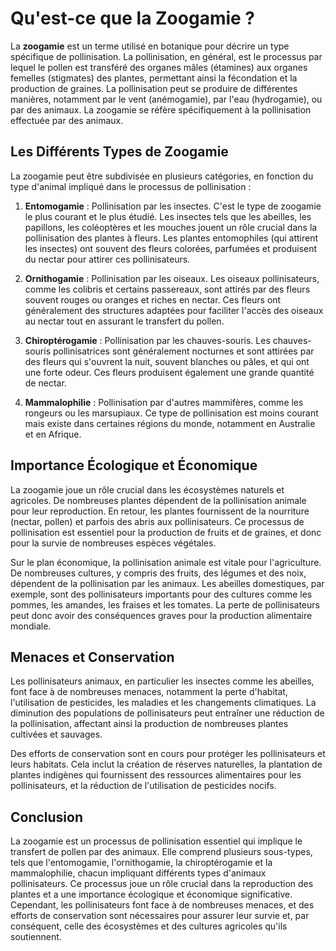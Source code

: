 # Qu'est-ce que la Zoogamie ?

La **zoogamie** est un terme utilisé en botanique pour décrire un type spécifique de pollinisation. La pollinisation, en général, est le processus par lequel le pollen est transféré des organes mâles (étamines) aux organes femelles (stigmates) des plantes, permettant ainsi la fécondation et la production de graines. La pollinisation peut se produire de différentes manières, notamment par le vent (anémogamie), par l'eau (hydrogamie), ou par des animaux. La zoogamie se réfère spécifiquement à la pollinisation effectuée par des animaux.

## Les Différents Types de Zoogamie

La zoogamie peut être subdivisée en plusieurs catégories, en fonction du type d'animal impliqué dans le processus de pollinisation :

1. **Entomogamie** : Pollinisation par les insectes. C'est le type de zoogamie le plus courant et le plus étudié. Les insectes tels que les abeilles, les papillons, les coléoptères et les mouches jouent un rôle crucial dans la pollinisation des plantes à fleurs. Les plantes entomophiles (qui attirent les insectes) ont souvent des fleurs colorées, parfumées et produisent du nectar pour attirer ces pollinisateurs.

2. **Ornithogamie** : Pollinisation par les oiseaux. Les oiseaux pollinisateurs, comme les colibris et certains passereaux, sont attirés par des fleurs souvent rouges ou oranges et riches en nectar. Ces fleurs ont généralement des structures adaptées pour faciliter l'accès des oiseaux au nectar tout en assurant le transfert du pollen.

3. **Chiroptérogamie** : Pollinisation par les chauves-souris. Les chauves-souris pollinisatrices sont généralement nocturnes et sont attirées par des fleurs qui s'ouvrent la nuit, souvent blanches ou pâles, et qui ont une forte odeur. Ces fleurs produisent également une grande quantité de nectar.

4. **Mammalophilie** : Pollinisation par d'autres mammifères, comme les rongeurs ou les marsupiaux. Ce type de pollinisation est moins courant mais existe dans certaines régions du monde, notamment en Australie et en Afrique.

## Importance Écologique et Économique

La zoogamie joue un rôle crucial dans les écosystèmes naturels et agricoles. De nombreuses plantes dépendent de la pollinisation animale pour leur reproduction. En retour, les plantes fournissent de la nourriture (nectar, pollen) et parfois des abris aux pollinisateurs. Ce processus de pollinisation est essentiel pour la production de fruits et de graines, et donc pour la survie de nombreuses espèces végétales.

Sur le plan économique, la pollinisation animale est vitale pour l'agriculture. De nombreuses cultures, y compris des fruits, des légumes et des noix, dépendent de la pollinisation par les animaux. Les abeilles domestiques, par exemple, sont des pollinisateurs importants pour des cultures comme les pommes, les amandes, les fraises et les tomates. La perte de pollinisateurs peut donc avoir des conséquences graves pour la production alimentaire mondiale.

## Menaces et Conservation

Les pollinisateurs animaux, en particulier les insectes comme les abeilles, font face à de nombreuses menaces, notamment la perte d'habitat, l'utilisation de pesticides, les maladies et les changements climatiques. La diminution des populations de pollinisateurs peut entraîner une réduction de la pollinisation, affectant ainsi la production de nombreuses plantes cultivées et sauvages.

Des efforts de conservation sont en cours pour protéger les pollinisateurs et leurs habitats. Cela inclut la création de réserves naturelles, la plantation de plantes indigènes qui fournissent des ressources alimentaires pour les pollinisateurs, et la réduction de l'utilisation de pesticides nocifs.

## Conclusion

La zoogamie est un processus de pollinisation essentiel qui implique le transfert de pollen par des animaux. Elle comprend plusieurs sous-types, tels que l'entomogamie, l'ornithogamie, la chiroptérogamie et la mammalophilie, chacun impliquant différents types d'animaux pollinisateurs. Ce processus joue un rôle crucial dans la reproduction des plantes et a une importance écologique et économique significative. Cependant, les pollinisateurs font face à de nombreuses menaces, et des efforts de conservation sont nécessaires pour assurer leur survie et, par conséquent, celle des écosystèmes et des cultures agricoles qu'ils soutiennent.